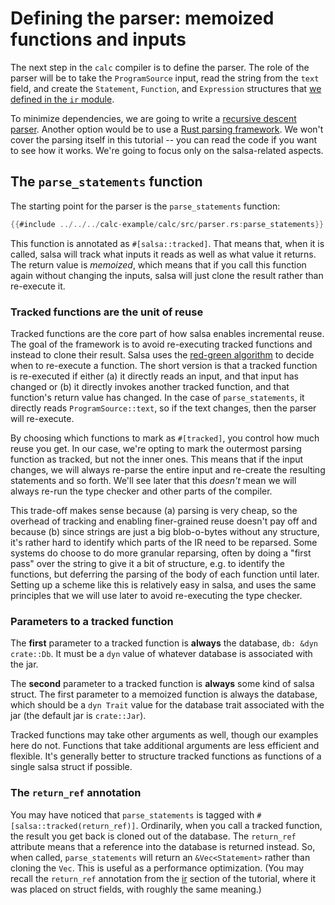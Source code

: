 # Defining the parser: memoized functions and inputs

The next step in the `calc` compiler is to define the parser.
The role of the parser will be to take the `ProgramSource` input,
read the string from the `text` field,
and create the `Statement`, `Function`, and `Expression` structures that [we defined in the `ir` module](./ir.md).

To minimize dependencies, we are going to write a [recursive descent parser][rd].
Another option would be to use a [Rust parsing framework](https://rustrepo.com/catalog/rust-parsing_newest_1).
We won't cover the parsing itself in this tutorial -- you can read the code if you want to see how it works.
We're going to focus only on the salsa-related aspects.

[rd]: https://en.wikipedia.org/wiki/Recursive_descent_parser

## The `parse_statements` function

The starting point for the parser is the `parse_statements` function:

```rust
{{#include ../../../calc-example/calc/src/parser.rs:parse_statements}}
```

This function is annotated as `#[salsa::tracked]`.
That means that, when it is called, salsa will track what inputs it reads as well as what value it returns.
The return value is *memoized*,
which means that if you call this function again without changing the inputs,
salsa will just clone the result rather than re-execute it.

### Tracked functions are the unit of reuse

Tracked functions are the core part of how salsa enables incremental reuse.
The goal of the framework is to avoid re-executing tracked functions and instead to clone their result.
Salsa uses the [red-green algorithm](../reference/algorithm.md) to decide when to re-execute a function.
The short version is that a tracked function is re-executed if either (a) it directly reads an input, and that input has changed
or (b) it directly invokes another tracked function, and that function's return value has changed.
In the case of `parse_statements`, it directly reads `ProgramSource::text`, so if the text changes, then the parser will re-execute.

By choosing which functions to mark as `#[tracked]`, you control how much reuse you get.
In our case, we're opting to mark the outermost parsing function as tracked, but not the inner ones.
This means that if the input changes, we will always re-parse the entire input and re-create the resulting statements and so forth.
We'll see later that this *doesn't* mean we will always re-run the type checker and other parts of the compiler.

This trade-off makes sense because (a) parsing is very cheap, so the overhead of tracking and enabling finer-grained reuse doesn't pay off
and because (b) since strings are just a big blob-o-bytes without any structure, it's rather hard to identify which parts of the IR need to be reparsed.
Some systems do choose to do more granular reparsing, often by doing a "first pass" over the string to give it a bit of structure, 
e.g. to identify the functions,
but deferring the parsing of the body of each function until later.
Setting up a scheme like this is relatively easy in salsa, and uses the same principles that we will use later to avoid re-executing the type checker.

### Parameters to a tracked function

The **first** parameter to a tracked function is **always** the database, `db: &dyn crate::Db`.
It must be a `dyn` value of whatever database is associated with the jar.

The **second** parameter to a tracked function is **always** some kind of salsa struct.
The first parameter to a memoized function is always the database,
which should be a `dyn Trait` value for the database trait associated with the jar
(the default jar is `crate::Jar`).

Tracked functions may take other arguments as well, though our examples here do not.
Functions that take additional arguments are less efficient and flexible.
It's generally better to structure tracked functions as functions of a single salsa struct if possible.

### The `return_ref` annotation

You may have noticed that `parse_statements` is tagged with `#[salsa::tracked(return_ref)]`.
Ordinarily, when you call a tracked function, the result you get back is cloned out of the database.
The `return_ref` attribute means that a reference into the database is returned instead.
So, when called, `parse_statements` will return an `&Vec<Statement>` rather than cloning the `Vec`.
This is useful as a performance optimization.
(You may recall the `return_ref` annotation from the [ir](./ir.md) section of the tutorial, 
where it was placed on struct fields, with roughly the same meaning.)

